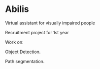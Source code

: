# Abilis
Virtual assistant for visually impaired people

Recruitment project for 1st year

Work on:

Object Detection.

Path segmentation.

